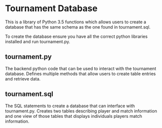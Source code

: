 Tournament Database
===================

This is a library of Python 3.5 functions which allows users
to create a database that has the same schema as the
one found in tournament.sql.

To create the database ensure you have all the correct python libraries installed and run tournament.py.

tournament.py
-------------

The backend python code that can be used to interact with the tournament
database. Defines multiple methods that allow users to create table entries
and retrieve data.


tournament.sql
--------------

The SQL statements to create a database that can interface with tournament.py.
Creates two tables describing player and match information and one view of those
tables that displays individuals players match information.


